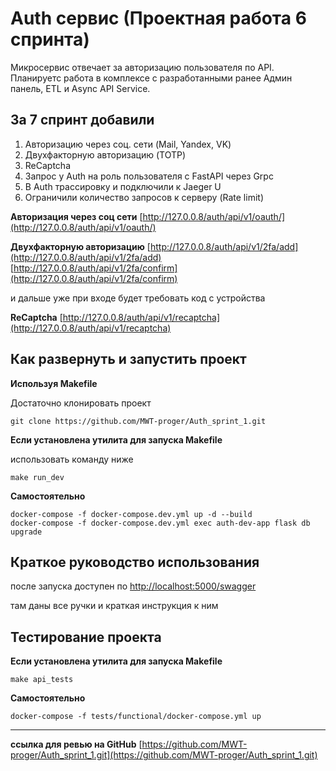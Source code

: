 #  Auth сервис (Проектная работа 6 спринта)

Микросервис отвечает за авторизацию пользователя по API. 
Планируетс работа в комплексе с разработанными ранее Админ панель, ETL и Async API Service.

## За 7 спринт добавили

1. Авторизацию через соц. сети (Mail, Yandex, VK)
2. Двухфакторную авторизацию (TOTP)
3. ReCaptcha
4. Запрос у Auth на роль пользователя с FastAPI через Grpc
5. В Auth трассировку и подключили к Jaeger U
6. Ограничили количество запросов к серверу (Rate limit)

**Авторизация через соц сети**
[http://127.0.0.8/auth/api/v1/oauth/](http://127.0.0.8/auth/api/v1/oauth/)

**Двухфакторную авторизацию**
[http://127.0.0.8/auth/api/v1/2fa/add](http://127.0.0.8/auth/api/v1/2fa/add)
[http://127.0.0.8/auth/api/v1/2fa/confirm](http://127.0.0.8/auth/api/v1/2fa/confirm)

и дальше уже при входе будет требовать код с устройства

**ReCaptcha**
[http://127.0.0.8/auth/api/v1/recaptcha](http://127.0.0.8/auth/api/v1/recaptcha)

## Как развернуть и запустить проект
**Используя Makefile**

Достаточно клонировать проект

```
git clone https://github.com/MWT-proger/Auth_sprint_1.git
```
**Если установлена утилита для запуска Makefile**

 использовать  команду ниже
```
make run_dev
```

**Самостоятельно**
```
docker-compose -f docker-compose.dev.yml up -d --build
docker-compose -f docker-compose.dev.yml exec auth-dev-app flask db upgrade
```
 
 ## Краткое руководство использования
 
 после запуска доступен по [http://localhost:5000/swagger](http://localhost:5000/swagger)
 
 там даны все ручки и краткая инструкция к ним
 
 ## Тестирование проекта
 
**Если установлена утилита для запуска Makefile**

```
make api_tests
```


**Самостоятельно**

```
docker-compose -f tests/functional/docker-compose.yml up
```

--------------------
**ссылка для ревью на GitHub**  [https://github.com/MWT-proger/Auth_sprint_1.git](https://github.com/MWT-proger/Auth_sprint_1.git)